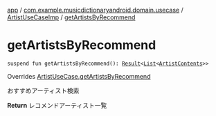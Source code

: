 [app](../../index.md) / [com.example.musicdictionaryandroid.domain.usecase](../index.md) / [ArtistUseCaseImp](index.md) / [getArtistsByRecommend](./get-artists-by-recommend.md)

# getArtistsByRecommend

`suspend fun getArtistsByRecommend(): `[`Result`](../../com.example.domain.model.value/-result/index.md)`<`[`List`](https://kotlinlang.org/api/latest/jvm/stdlib/kotlin.collections/-list/index.html)`<`[`ArtistContents`](../../com.example.domain.model.entity/-artist-contents/index.md)`>>`

Overrides [ArtistUseCase.getArtistsByRecommend](../-artist-use-case/get-artists-by-recommend.md)

おすすめアーティスト検索

**Return**
レコメンドアーティスト一覧

